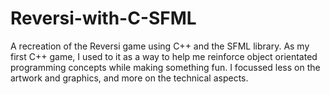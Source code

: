 # Reversi-with-C-SFML
A recreation of the Reversi game using C++ and the SFML library. As my first C++ game, I used to it as a way to help me reinforce object orientated programming concepts while making something fun. I focussed less on the artwork and graphics, and more on the technical aspects.
